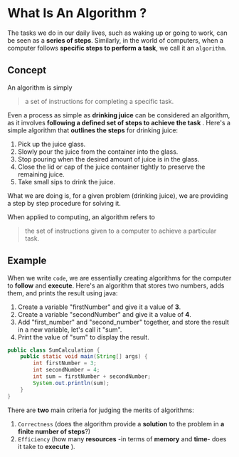 # What Is An Algorithm ?
The tasks we do in our daily lives, such as waking up or going to work, can be seen as a **series of steps**. Similarly, in the world of computers, when a computer follows **specific steps to perform a task**, we call it an `algorithm`.

## Concept
An algorithm is simply
> a set of instructions for completing a specific task.

Even a process as simple as  **drinking juice** can be considered an algorithm, as it involves **following a defined set of steps to achieve the task** .
Here's a simple algorithm that **outlines the steps** for drinking juice:
1. Pick up the juice glass.
2. Slowly pour the juice from the container into the glass.
3. Stop pouring when the desired amount of juice is in the glass.
4. Close the lid or cap of the juice container tightly to preserve the remaining juice.
5. Take small sips to drink the juice.

What we are doing is, for a given problem (drinking juice), we are providing a step by step procedure for solving it.

When applied to computing, an algorithm refers to 
> the set of instructions given to a computer to achieve a particular task.

## Example
When we write `code`, we are essentially creating algorithms for the computer to **follow** and **execute**.
Here's an algorithm that stores two numbers, adds them, and prints the result using java:
1. Create a variable "firstNumber" and give it a value of **3**.
2. Create a variable "secondNumber" and give it a value of **4**.
3. Add "first_number" and "second_number" together, and store the result in a new variable, let's call it "sum".
4. Print the value of "sum" to display the result.
```java
public class SumCalculation {
    public static void main(String[] args) {
        int firstNumber = 3;
        int secondNumber = 4;
        int sum = firstNumber + secondNumber;
        System.out.println(sum);
    }
}
   ```
There are **two** main criteria for judging the merits of algorithms: 
1. `Correctness` (does the algorithm provide a **solution** to the problem in **a finite number of steps**?)
2. `Efficiency` (how many **resources** -in terms of **memory** and **time**- does it take to **execute** ).
